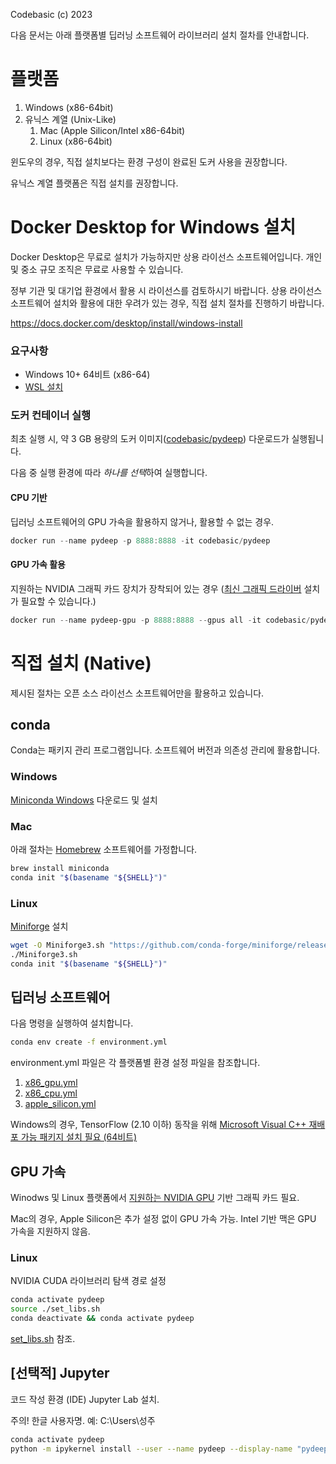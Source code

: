 Codebasic (c) 2023

다음 문서는 아래 플랫폼별 딥러닝 소프트웨어 라이브러리 설치 절차를 안내합니다.

# 플랫폼

1. Windows (x86-64bit)
1. 유닉스 계열 (Unix-Like)
    1. Mac (Apple Silicon/Intel x86-64bit)
    1. Linux (x86-64bit)

윈도우의 경우, 직접 설치보다는 환경 구성이 완료된 도커 사용을 권장합니다. 

유닉스 계열 플랫폼은 직접 설치를 권장합니다.

# Docker Desktop for Windows 설치

Docker Desktop은 무료로 설치가 가능하지만 상용 라이선스 소프트웨어입니다. 개인 및 중소 규모 조직은 무료로 사용할 수 있습니다. 

정부 기관 및 대기업 환경에서 활용 시 라이선스를 검토하시기 바랍니다. 상용 라이선스 소프트웨어 설치와 활용에 대한 우려가 있는 경우, 직접 설치 절차를 진행하기 바랍니다.

https://docs.docker.com/desktop/install/windows-install

### 요구사항

* Windows 10+ 64비트 (x86-64)
* [WSL 설치](https://learn.microsoft.com/ko-kr/windows/wsl/install#install-wsl-command)

### 도커 컨테이너 실행

최초 실행 시, 약 3 GB 용량의 도커 이미지([codebasic/pydeep](https://hub.docker.com/r/codebasic/pydeep)) 다운로드가 실행됩니다.

다음 중 실행 환경에 따라 *하나를 선택*하여 실행합니다.

#### CPU 기반

딥러닝 소프트웨어의 GPU 가속을 활용하지 않거나, 활용할 수 없는 경우. 

```powershell
docker run --name pydeep -p 8888:8888 -it codebasic/pydeep
```

#### GPU 가속 활용

지원하는 NVIDIA 그래픽 카드 장치가 장착되어 있는 경우 ([최신 그래픽 드라이버](https://www.nvidia.co.kr/Download/index.aspx?lang=kr) 설치가 필요할 수 있습니다.)

```powershell
docker run --name pydeep-gpu -p 8888:8888 --gpus all -it codebasic/pydeep
```

# 직접 설치 (Native)

제시된 절차는 오픈 소스 라이선스 소프트웨어만을 활용하고 있습니다.

## conda

Conda는 패키지 관리 프로그램입니다. 소프트웨어 버전과 의존성 관리에 활용합니다.

### Windows

[Miniconda Windows](https://repo.anaconda.com/miniconda/Miniconda3-latest-Windows-x86_64.exe) 다운로드 및 설치

### Mac

아래 절차는 [Homebrew](https://brew.sh/index_ko) 소프트웨어를 가정합니다.

```bash
brew install miniconda
conda init "$(basename "${SHELL}")"
```

### Linux

[Miniforge](https://github.com/conda-forge/miniforge) 설치
```bash
wget -O Miniforge3.sh "https://github.com/conda-forge/miniforge/releases/latest/download/Miniforge3-$(uname)-$(uname -m).sh"
./Miniforge3.sh
conda init "$(basename "${SHELL}")"
```

## 딥러닝 소프트웨어

다음 명령을 실행하여 설치합니다.

```bash
conda env create -f environment.yml
```

environment.yml 파일은 각 플랫폼별 환경 설정 파일을 참조합니다.

1. [x86_gpu.yml](x86_gpu.yml)
1. [x86_cpu.yml](x86_cpu.yml)
1. [apple_silicon.yml](apple_silicon.yml)

Windows의 경우, TensorFlow (2.10 이하) 동작을 위해 [Microsoft Visual C++ 재배포 가능 패키지 설치 필요 (64비트)](https://aka.ms/vs/17/release/vc_redist.x64.exe)

## GPU 가속

Winodws 및 Linux 플랫폼에서 [지원하는 NVIDIA GPU](https://developer.nvidia.com/cuda-gpus) 기반 그래픽 카드 필요.

Mac의 경우, Apple Silicon은 추가 설정 없이 GPU 가속 가능. Intel 기반 맥은 GPU 가속을 지원하지 않음.


### Linux

NVIDIA CUDA 라이브러리 탐색 경로 설정
```bash
conda activate pydeep
source ./set_libs.sh
conda deactivate && conda activate pydeep
```

[set_libs.sh](set_libs.sh) 참조.

##  [선택적] Jupyter

코드 작성 환경 (IDE) Jupyter Lab 설치.

주의! 한글 사용자명. 예: C:\Users\성주

```bash
conda activate pydeep
python -m ipykernel install --user --name pydeep --display-name "pydeep"
```